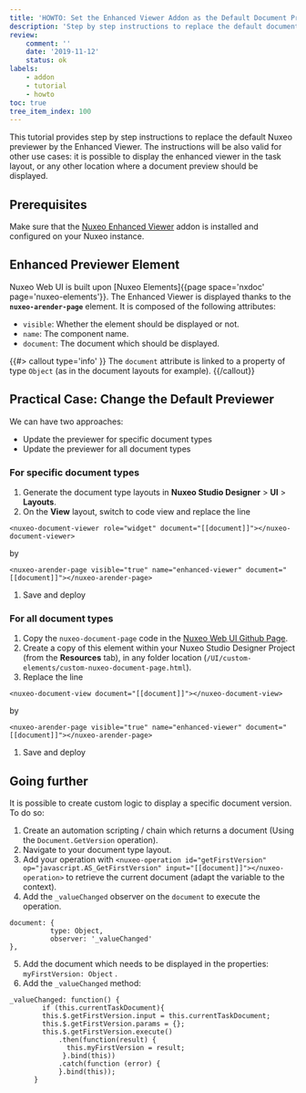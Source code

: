 ```yaml
---
title: 'HOWTO: Set the Enhanced Viewer Addon as the Default Document Preview'
description: 'Step by step instructions to replace the default document preview element by the enhanced viewer element'
review:
    comment: ''
    date: '2019-11-12'
    status: ok
labels:
    - addon
    - tutorial
    - howto
toc: true
tree_item_index: 100
---
```


This tutorial provides step by step instructions to replace the default Nuxeo previewer by the Enhanced Viewer. The instructions will be also valid for other use cases: it is possible to display the enhanced viewer in the task layout, or any other location where a document preview should be displayed.

## Prerequisites

Make sure that the [Nuxeo Enhanced Viewer](https://connect.nuxeo.com/nuxeo/site/marketplace/package/nuxeo-arender) addon is installed and configured on your Nuxeo instance.

## Enhanced Previewer Element

Nuxeo Web UI is built upon [Nuxeo Elements]{{page space='nxdoc' page='nuxeo-elements'}}. The Enhanced Viewer is displayed thanks to the **`nuxeo-arender-page`** element. It is composed of the following attributes:

- `visible`: Whether the element should be displayed or not.
- `name`: The component name.
- `document`: The document which should be displayed.

{{#> callout type='info' }}
The `document` attribute is linked to a property of type `Object` (as in the document layouts for example).
{{/callout}}



## Practical Case: Change the Default Previewer

We can have two approaches:
- Update the previewer for specific document types
- Update the previewer for all document types

### For specific document types

1. Generate the document type layouts in **Nuxeo Studio Designer** > **UI** > **Layouts**.
1. On the **View** layout, switch to code view and replace the line

```
<nuxeo-document-viewer role="widget" document="[[document]]"></nuxeo-document-viewer>
```

by

```
<nuxeo-arender-page visible="true" name="enhanced-viewer" document="[[document]]"></nuxeo-arender-page>
```

1. Save and deploy

### For all document types

1. Copy the `nuxeo-document-page` code in the [Nuxeo Web UI Github Page](https://github.com/nuxeo/nuxeo-web-ui/blob/10.10/elements/document/nuxeo-document-page.html).
1. Create a copy of this element within your Nuxeo Studio Designer Project (from the **Resources** tab), in any folder location (`/UI/custom-elements/custom-nuxeo-document-page.html`).
1. Replace the line
```
<nuxeo-document-view document="[[document]]"></nuxeo-document-view>
```
by

```
<nuxeo-arender-page visible="true" name="enhanced-viewer" document="[[document]]"></nuxeo-arender-page>
```
1. Save and deploy

## Going further

It is possible to create custom logic to display a specific document version. To do so:

1. Create an automation scripting / chain which returns a document (Using the `Document.GetVersion` operation).
2. Navigate to your document type layout.
3. Add your operation with `<nuxeo-operation id="getFirstVersion" op="javascript.AS_GetFirstVersion" input="[[document]]"></nuxeo-operation>` to retrieve the current document (adapt the variable to the context).
4. Add the `_valueChanged` observer on the `document` to execute the operation.
```
document: {
          type: Object,
          observer: '_valueChanged'
},
```
5. Add the document which needs to be displayed in the properties: `myFirstVersion: Object` .
6. Add the `_valueChanged` method:

```
_valueChanged: function() {
        if (this.currentTaskDocument){
        this.$.getFirstVersion.input = this.currentTaskDocument;
        this.$.getFirstVersion.params = {};
        this.$.getFirstVersion.execute()
            .then(function(result) {
              this.myFirstVersion = result;
             }.bind(this))
            .catch(function (error) {
            }.bind(this));
      }
```

